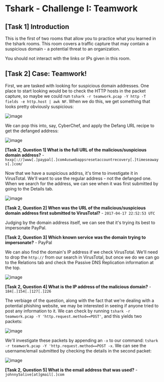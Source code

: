 # Tshark - Challenge I: Teamwork

## [Task 1] Introduction

This is the first of two rooms that allow you to practice what you learned in the tshark rooms. This room covers a traffic capture that may contain a suspicious domain - a potential threat to an organization.

You should not interact with the links or IPs given in this room.

## [Task 2] Case: Teamwork!

First, we are tasked with looking for suspicious domain addresses. One place to start looking would be to check the HTTP hosts in the packet capture, so maybe we could run `tshark -r teamwork.pcap -Y http -T fields -e http.host | awk NF`. When we do this, we get something that looks pretty obviously suspicious:

![image](https://github.com/user-attachments/assets/fb8e0fe8-b40f-41e5-8477-0264503e5799)

We can pop this into, say, CyberChef, and apply the Defang URL recipe to get the defanged address:

![image](https://github.com/user-attachments/assets/8dff0c52-e3a6-4e0b-af56-1602c0f20921)

**[Task 2, Question 1] What is the full URL of the malicious/suspicious domain address?** - `hxxp[://]www[.]paypal[.]com4uswebappsresetaccountrecovery[.]timeseaways[.]com/`

Now that we have a suspicious addrss, it's time to investigate it in VirusTotal. We'll want to use the regular address - not the defanged one. When we search for the address, we can see when it was first submitted by going to the Details tab.

![image](https://github.com/user-attachments/assets/438848eb-953c-4b28-8aed-6e810d4eb191)

**[Task 2, Question 2] When was the URL of the malicious/suspicious domain address first submitted to VirusTotal?** - `2017-04-17 22:52:53 UTC`

Judging by the domain address itself, we can see that it's trying its best to impersonate PayPal.

**[Task 2, Question 3] Which known service was the domain trying to impersonate?** - PayPal

We can also find the domain's IP address if we check VirusTotal. We'll need to drop the `http://` from our search in VirusTotal, but once we do we can go to the Relations tab and check the Passive DNS Replication information at the top.

![image](https://github.com/user-attachments/assets/527fcfc9-caea-4274-ab3c-dffcbefccdc5)

**[Task 2, Question 4] What is the IP address of the malicious domain?** - `184[.]154[.]127[.]226`

The verbiage of the question, along with the fact that we're dealing with a potential phishing website, we may be interested in seeing if anyone tried to post any information to it. We can check by running `tshark -r teamwork.pcap -Y 'http.request.method==POST'`, and this yields two packets:

![image](https://github.com/user-attachments/assets/ea5f4e2a-b349-4f39-af48-028c525d63c6)

We'll investigate these packets by appending an `-x` to our command: `tshark -r teamwork.pcap -Y 'http.request.method==POST -x`. We can see the username/email submitted by checking the details in the second packet:

![image](https://github.com/user-attachments/assets/5c5ce743-aa58-49bb-be3c-16c927fe5c81)

**[Task 2, Question 5] What is the email address that was used?** - `johnny5alive[at]gmail[.]com`
